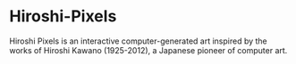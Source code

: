 # Hiroshi-Pixels
Hiroshi Pixels is an interactive computer-generated art inspired by the works of Hiroshi Kawano (1925-2012), a Japanese pioneer of computer art.
